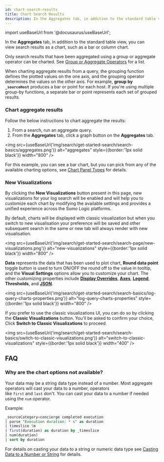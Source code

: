 ```yaml
---
id: chart-search-results
title: Chart Search Results
description: In the Aggregates tab, in addition to the standard table view, you can view search results as a chart, such as a bar or column chart.
---
```

import useBaseUrl from '@docusaurus/useBaseUrl';

In the **Aggregates** tab, in addition to the standard table view, you can view search results as a chart, such as a bar or column chart.

Only search results that have been aggregated using a group or aggregate operator can be charted. See [Group or Aggregate Operators](/docs/search/search-query-language/group-aggregate-operators) for a list. 

When charting aggregate results from a query, the grouping function defines the plotted values on the one axis, and the grouping operator determines the values on the other axis. For example, **group by `_sourceHost`** produces a bar or point for each host. If you're using
multiple group-by functions, a separate bar or point represents each set of grouped results.

### Chart aggregate results

Follow the below instructions to chart aggregate the results:

1. From a search, run an aggregate query.
1. From the **Aggregates** tab, click a graph button on the **Aggregates** tab.

<img src={useBaseUrl('img/search/get-started-search/search-basics/aggregates.png')} alt="aggregates" style={{border:'1px solid black'}} width="800" />

For this example, you can see a bar chart, but you can pick from any of the available charting options, see [Chart Panel Types](/docs/dashboards/panels) for details.

### New Visualizations

By clicking the **New Visualizations** button present in this page, new visualizations for your log search will be enabled and will help you to customize each chart by modifying the available settings and provides a unified experience across the Sumo Logic platforms. 

By default, charts will be displayed with classic visualization but when you switch to new visualisation your preference will be saved and other subsequent search in the same or new tab will always render with new visualisation.

<img src={useBaseUrl('img/search/get-started-search/search-page/new-visualizations.png')} alt="new-visualizations" style={{border:'1px solid black'}} width="800" />

**Data** represents the data that has been used to plot chart, **Round data point** toggle button is used to turn ON/OFF the round off to the value in tooltip, and the **Visual Settings** options allow you to customize your chart. The other customizing properties include **[Display Overrides](/docs/dashboards/panels/modify-chart/#overridedashboard-displays)**, **[Axes](/docs/dashboards/panels/modify-chart/#modifychart-axes)**, **[Legend](/docs/dashboards/panels/modify-chart/#modifychart-legend)**, **Thresholds**, and **[JSON](/docs/dashboards/panels/modify-chart/#modifychart-legend)**.

<img src={useBaseUrl('img/search/get-started-search/search-basics/log-query-charts-properties.png')} alt="log-query-charts-properties" style={{border:'1px solid black'}} width="800" />

If you prefer to use the classic visualizations UI, you can do so by clicking the **Classic Visualizations** button. You'll be asked to confirm your choice, Click **Switch to Classic Visualizations** to proceed.

<img src={useBaseUrl('img/search/get-started-search/search-basics/switch-to-classic-visualizations.png')} alt="switch-to-classic-visualizations" style={{border:'1px solid black'}} width="400" />

## FAQ

### Why are the chart options not available?

Your data may be a string data type instead of a number. Most aggregate operators will cast your data to a number, operators like `first` and `last` don't. You can cast your data to a number if needed using the `num` operator.

Example:

```sql
_sourceCategory=concierge completed execution
| parse "Execution duration: * s" as duration
| timeslice 5m
| first(duration) as duration by _timeslice
| num(duration)
| sort by duration
```

For details on casting your data to a string or numeric data type see [Casting Data to a Number or String](/docs/search/search-query-language/search-operators/manually-cast-data-string-number) for details.
